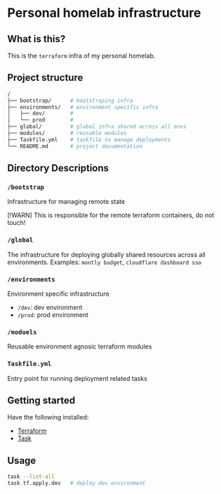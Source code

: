 # Personal homelab infrastructure

## What is this?

This is the `terraform` infra of my personal homelab.

## Project structure

```sh
/
├── bootstrap/      # bootstraping infra
├── environments/   # environment specific infra
│   ├── dev/        #
│   └── prod        #
├── global/         # global infra shared across all envs
├── modules/        # reusable modules
├── Taskfile.yml    # taskfile to manage deployments
└── README.md       # project documentation

```

## Directory Descriptions

### `/bootstrap`

Infrastructure for managing remote state

[!WARN] This is responsible for the remote terraform containers, do not touch!

### `/global`

The infrastructure for deploying globally shared resources across all environments. Examples: `montly budget`, `cloudflare dashboard sso`

### `/environments`

Environment specific infrastructure

- `/dev`: dev environment
- `/prod`: prod environment

### `/moduels`

Reusable environment agnosic terraform modules

### `Taskfile.yml`

Entry point for running deployment related tasks

## Getting started

Have the following installed:

- [Terraform](https://developer.hashicorp.com/terraform)
- [Task](https://taskfile.dev/)

## Usage

```sh
task --list-all
task tf.apply.dev   # deploy dev environment
```
